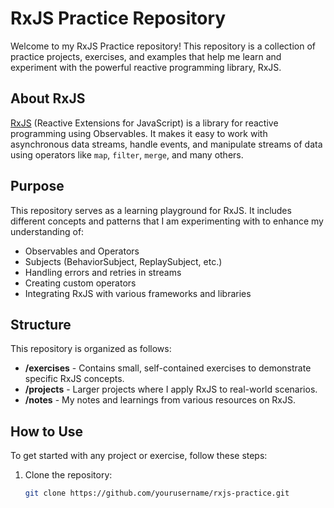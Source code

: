 # RxJS Practice Repository

Welcome to my RxJS Practice repository! This repository is a collection of practice projects, exercises, and examples that help me learn and experiment with the powerful reactive programming library, RxJS.

## About RxJS

[RxJS](https://rxjs-dev.firebaseapp.com/) (Reactive Extensions for JavaScript) is a library for reactive programming using Observables. It makes it easy to work with asynchronous data streams, handle events, and manipulate streams of data using operators like `map`, `filter`, `merge`, and many others.

## Purpose

This repository serves as a learning playground for RxJS. It includes different concepts and patterns that I am experimenting with to enhance my understanding of:

- Observables and Operators
- Subjects (BehaviorSubject, ReplaySubject, etc.)
- Handling errors and retries in streams
- Creating custom operators
- Integrating RxJS with various frameworks and libraries

## Structure

This repository is organized as follows:

- **/exercises** - Contains small, self-contained exercises to demonstrate specific RxJS concepts.
- **/projects** - Larger projects where I apply RxJS to real-world scenarios.
- **/notes** - My notes and learnings from various resources on RxJS.

## How to Use

To get started with any project or exercise, follow these steps:

1. Clone the repository:

   ```bash
   git clone https://github.com/yourusername/rxjs-practice.git
